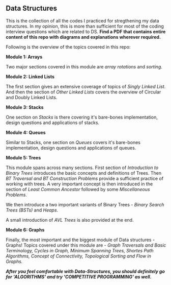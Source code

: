 ## Data Structures

This is the collection of all the codes I practiced for stregthening my data structures.
In my opinion, this is more than sufficient for most of the coding interview questions which
are related to DS. **Find a PDF that contains entire content of this repo with diagrams and explanations wherever required.**

Following is the overview of the topics covered in this repo:

**Module 1: Arrays**

Two major sections covered in this module are _array rotations_ and _sorting_. 

**Module 2: Linked Lists**

The first section gives an extensive coverage of topics of _Singly Linked List_.
And then the section of _Other Linked Lists_ covers the overview of Circular  and 
Doubly Linked Lists.

**Module 3: Stacks**

One section on _Stacks_ is there covering it's bare-bones implementation, design 
questions and applications of stacks. 

**Module 4: Queues**

Similar to Stacks, one section on _Queues_ covers it's bare-bones implementation,
design questions and applications of queues.

**Module 5: Trees**

This module spans across many sections. First section of _Introduction to Binary Trees_ 
introduces the basic concepts and definitions of Trees. Then _BT Traversal and BT Construction Problems_ 
provide a sufficient practice of working with trees. A very important concept is then introduced
in the section of _Least Common Ancestor_ followed by some _Miscellaneous Problems_. 

We then introduce a two important variants of Binary Trees - _Binary Search Trees (BSTs)_ and _Heaps_. 

A small introduction of _AVL Trees_ is also provided at the end.

**Module 6: Graphs**

Finally, the most important and the biggest module of Data structures - Graphs! Topics covered 
under this module are - _Graph Traversals and Basic Terminology, Cycles in Graph, Minimum Spanning Trees, Shortes Path Algorithms, Concept of Connectivity, Topological Sorting and Flow in Graphs._ 

**_After you feel comfortable with Data-Structures, you should definitely go for 'ALGORITHMS' and try 'COMPETITIVE PROGRAMMING' as well._**